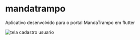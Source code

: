 # mandatrampo

Aplicativo desenvolvido para o portal MandaTrampo em flutter

![tela cadastro usuario](https://github.com/dsicari/mandatrampo-app/images/tela/master/tela_cadastro_usuario.jfif?raw=true)
